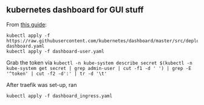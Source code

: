 ## kubernetes dashboard for GUI stuff

From [this guide](https://joshrendek.com/2018/04/kubernetes-on-bare-metal/):

```
kubectl apply -f https://raw.githubusercontent.com/kubernetes/dashboard/master/src/deploy/recommended/kubernetes-dashboard.yaml
kubectl apply -f dashboard-user.yaml
```

Grab the token via `kubectl -n kube-system describe secret $(kubectl -n kube-system get secret | grep admin-user | cut -f1 -d ' ') | grep -E '^token' | cut -f2 -d':' | tr -d '\t'`

After traefik was set-up, ran 

```
kubectl apply -f dashboard_ingress.yaml
```